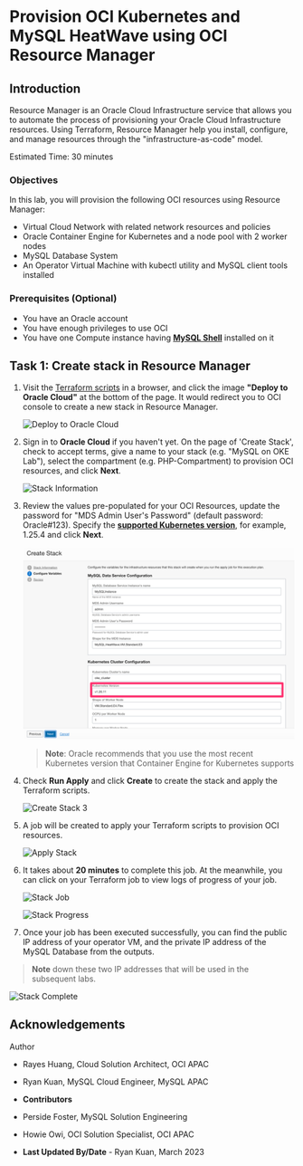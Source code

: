 # Provision OCI Kubernetes and MySQL HeatWave using OCI Resource Manager

## Introduction

Resource Manager is an Oracle Cloud Infrastructure service that allows you to automate the process of provisioning your Oracle Cloud Infrastructure resources. Using Terraform, Resource Manager help you install, configure, and manage resources through the "infrastructure-as-code" model.

Estimated Time: 30 minutes

### Objectives

In this lab, you will provision the following OCI resources using Resource Manager:

* Virtual Cloud Network with related network resources and policies
* Oracle Container Engine for Kubernetes and a node pool with 2 worker nodes
* MySQL Database System
* An Operator Virtual Machine with kubectl utility and MySQL client tools installed

### Prerequisites (Optional)

* You have an Oracle account
* You have enough privileges to use OCI
* You have one Compute instance having <a href="https://dev.mysql.com/doc/mysql-shell/8.0/en/mysql-shell-install.html" target="\_blank">**MySQL Shell**</a> installed on it

## Task 1: Create stack in Resource Manager

1. Visit the [Terraform scripts](https://github.com/rayeswong/terraform-oke-mds) in a browser, and click the image **"Deploy to Oracle Cloud"** at the bottom of the page. It would redirect you to OCI console to create a new stack in Resource Manager.

    ![Deploy to Oracle Cloud](https://oci-resourcemanager-plugin.plugins.oci.oraclecloud.com/latest/deploy-to-oracle-cloud.svg)

2. Sign in to **Oracle Cloud** if you haven't yet. On the page of 'Create Stack', check to accept terms, give a name to your stack (e.g. "MySQL on OKE Lab"), select the compartment (e.g. PHP-Compartment) to provision OCI resources, and click **Next**.

    ![Stack Information](images/resource-manager-stack-info.png)

3. Review the values pre-populated for your OCI Resources, update the password for "MDS Admin User's Password" (default password: Oracle#123). Specify the <a href="https://docs.oracle.com/en-us/iaas/Content/ContEng/Concepts/contengaboutk8sversions.htm" target="\_blank">**supported Kubernetes version**</a>, for example, 1.25.4 and click **Next**.

    ![Stack Variables](images/resource-manager-stack-variables.png)
    > **Note**: Oracle recommends that you use the most recent Kubernetes version that Container Engine for Kubernetes supports

4. Check **Run Apply** and click **Create** to create the stack and apply the Terraform scripts.

    ![Create Stack 3](images/resource-manager-stack-review.png)

5. A job will be created to apply your Terraform scripts to provision OCI resources.

    ![Apply Stack](images/resource-manager-stack-apply.png)

6. It takes about **20 minutes** to complete this job. At the meanwhile, you can click on your Terraform job to view logs of progress of your job.

    ![Stack Job](images/resource-manager-stack-job.png)

    ![Stack Progress](images/resource-manager-stack-progress.png)

7. Once your job has been executed successfully, you can find the public IP address of your operator VM, and the private IP address of the MySQL Database from the outputs.

>**Note** down these two IP addresses that will be used in the subsequent labs.

  ![Stack Complete](images/resource-manager-stack-complete.png)

## Acknowledgements

Author

* Rayes Huang, Cloud Solution Architect, OCI APAC
* Ryan Kuan, MySQL Cloud Engineer, MySQL APAC

* **Contributors**

* Perside Foster, MySQL Solution Engineering
* Howie Owi, OCI Solution Specialist, OCI APAC

* **Last Updated By/Date** - Ryan Kuan, March 2023
